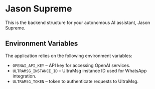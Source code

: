 # Jason Supreme

This is the backend structure for your autonomous AI assistant, Jason Supreme.

## Environment Variables

The application relies on the following environment variables:

- `OPENAI_API_KEY` – API key for accessing OpenAI services.
- `ULTRAMSG_INSTANCE_ID` – UltraMsg instance ID used for WhatsApp integration.
- `ULTRAMSG_TOKEN` – token to authenticate requests to UltraMsg.
